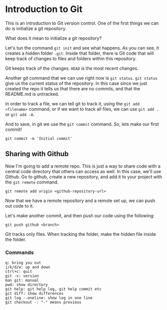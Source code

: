 # Introduction to Git

This is an introduction to Git version control. One of the first things we can do is initialize a git repository.

What does it mean to initialize a git repository?

Let's tun the command `git init` and see what happens.
As you can see, it creates a hidden folder `.git`.
Inside that folder, there is Git code that will keep track of changes to files and folders within this repository.

Git keeps track of the changes.
`HEAD` is the most recent changes.

Another git command that we can use right now is `git status`.
`git status` give us the current status of the repository. In this case since we just created the repo it tells us that there are no commits, and that the README.md is untracked.

In order to track a file, we can tell git to track it, using the `git add <filename>` command, or if we want to track all files, we can use `git add .` or `git add -A`.

And to save, in git we use the `git commit` command.
So, lets make our first commit!

```
git commit -m 'Initial commit'
```

## Sharing with Github

Now I'm going to add a remote repo. This is just a way to share code with a central code directory that others can access as well. In this case, we'll use Github.
Go to github, create a new repository, and add it to your project with the `git remote` command.

```
git remote add origin <github-repository-url>
```

Now that we have a remote repository and a remote set up, we can push out code to it.

Let's make another commit, and then push our code using the following:

```
git push github <branch>
```

Git tracks only files. When tracking the folder, make the hidden file inside the folder.

### Commands

```
q: bring you out
j/k/d/w: up and down
ctrl+c: quit
git -v: version
man git: manual
pwd: show directory
git help: git help log, git help commit etc
git diff: show differences
git log --oneline: show log in one line
git checkout -: "-" means previous
```
